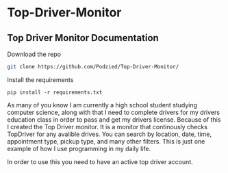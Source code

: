 # Top-Driver-Monitor

## Top Driver Monitor Documentation

Download the repo
```bash
git clone https://github.com/Podzied/Top-Driver-Monitor/
```
Install the requirements
```
pip install -r requirements.txt
```
As many of you know I am currently a high school student studying computer science, along with that I need to complete drivers for my drivers education class in order to pass and get my drivers license. Because of this I created the Top Driver monitor. It is a monitor that continously checks TopDriver for any avalible drives. You can search by location, date, time, appointment type, pickup type, and many other filters. This is just one example of how I use programming in my daily life.</p>

In order to use this you need to have an active top driver account.
